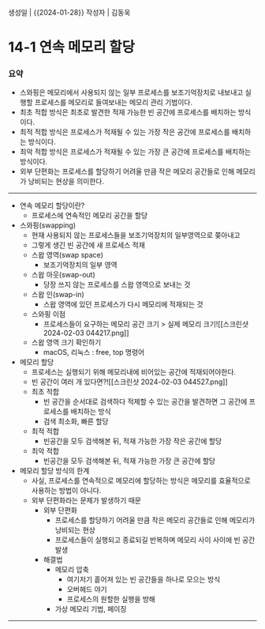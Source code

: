 생성일 | {{2024-01-28}}
작성자 | 김동욱


# 14-1 연속 메모리 할당
### 요약
- 스와핑은 메모리에서 사용되지 않는 일부 프로세스를 보조기억장치로 내보내고 실행할 프로세스를 메모리로 들여보내는 메모리 관리 기법이다.
- 최초 적합 방식은 최초로 발견한 적재 가능한 빈 공간에 프로세스를 배치하는 방식이다.
- 최적 적합 방식은 프로세스가 적재될 수 있는 가장 작은 공간에 프로세스를 배치하는 방식이다.
- 최악 적합 방식은 프로세스가 적재될 수 있는 가장 큰 공간에 프로세스를 배치하는 방식이다.
- 외부 단편화는 프로세스를 할당하기 어려울 만큼 작은 메모리 공간들로 인해 메모리가 낭비되는 현상을 의미한다.
---
- 연속 메모리 할당이란?
	- 프로세스에 연속적인 메모리 공간을 할당
- 스와핑(swapping)
	- 현재 사용되지 않는 프로세스들을 보조기억장치의 일부영역으로 쫒아내고
	- 그렇게 생긴 빈 공간에 새 프로세스 적재
	- 스왑 영역(swap space)
		- 보조기억장치의 일부 영역
	- 스왑 아웃(swap-out)
		- 당장 쓰지 않는 프로세스를 스왑 영역으로 보내는 것
	- 스왑 인(swap-in)
		- 스왑 영역에 있던 프로세스가 다시 메모리에 적재되는 것
	- 스와핑 이점
		- 프로세스들이 요구하는 메모리 공간 크기 > 실제 메모리 크기![[스크린샷 2024-02-03 044217.png]]
	- 스왑 영역 크기 확인하기
		- macOS, 리눅스 : free, top 명령어 
- 메모리 할당
	- 프로세스는 실행되기 위해 메모리내에 비어있는 공간에 적재되어야한다.
	- 빈 공간이 여러 개 있다면?![[스크린샷 2024-02-03 044527.png]]
	- 최초 적합
		- 빈 공간을 순서대로 검색하다 적제할 수 있는 공간을 발견하면 그 공간에 프로세스를 배치하는 방식
		- 검색 최소화, 빠른 할당
	- 최적 적합
		- 빈공간을 모두 검색해본 뒤, 적재 가능한 가장 작은 공간에 할당 
	- 최악 적합
		- 빈공간을 모두 검색해본 뒤, 적재 가능한 가장 큰 공간에 할당 
- 메모리 할당 방식의 한계
	- 사실, 프로세스를 연속적으로 메모리에 할당하는 방식은 메모리를 효율적으로 사용하는 방법이 아니다.
	- 외부 단편화라는 문제가 발생하기 때문
		- 외부 단편화
			- 프로세스를 할당하기 어려울 만큼 작은 메모리 공간들로 인해 메모리가 낭비되는 현상
			- 프로세스들이 실행되고 종료되길 반복하며 메모리 사이 사이에 빈 공간 발생
		- 해결법
			- 메모리 압축
				- 여기저기 흩어져 있는 빈 공간들을 하나로 모으는 방식
				- 오버헤드 야기
				- 프로세스의 원할한 실행을 방해
			- 가상 메모리 기법, 페이징

---